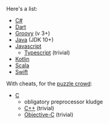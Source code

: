Here's a list:

- [C#](./csharp/Program.cs)
- [Dart](./dart/example.dart)
- [Groovy](./groovy/Example.groovy) (v 3+)
- [Java](./java/Example.java) (JDK 10+)
- [Javascript](./javascript/example.js)
  - [Typescript](./typescript/example.ts) (trivial)
- [Kotlin](./kotlin/Example.kt)
- [Scala](./scala/Example.scala)
- [Swift](./swift/Sources/swift/main.swift)

With cheats, for the [puzzle crowd](https://codegolf.stackexchange.com/):

- [C](./c/example.c)
    - obligatory preprocessor kludge
    - [C++](./cpp/example.cpp) (trivial)
    - [Objective-C](./objective-c/main.m) (trivial)
